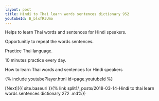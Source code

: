 ```yaml
---
layout: post
title: Hindi to Thai learn words sentences dictionary 952 
youtubeId: B_blxfR3Umo
---
```

 
 
Helps to learn Thai words and sentences for Hindi speakers.

Opportunitiy to repeat the words sentences. 

Practice Thai language. 
 
10 minutes practice every day. 
 
How to learn Thai words and sentences for Hindi speakers 
 
{% include youtubePlayer.html id=page.youtubeId %}
 
 
[Next]({{ site.baseurl }}{% link  split1/_posts/2018-03-14-Hindi to thai learn words sentences dictionary 272 .md%})
 
